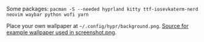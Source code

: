 Some packages:
`pacman -S --needed hyprland kitty ttf-iosevkaterm-nerd neovim waybar python wofi yarn`

Place your own wallpaper at `~/.config/hypr/background.png`.
[Source for example wallpaper used in screenshot.png](https://github.com/DaringCuteSeal/wallpapers/blob/gh-pages/os/arch-journey/arch-journey-dark.png).
